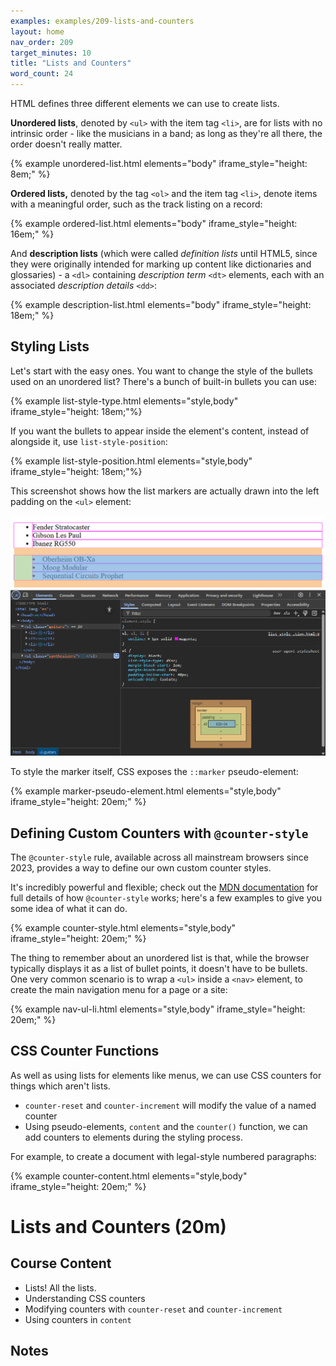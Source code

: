 ```yaml
---
examples: examples/209-lists-and-counters
layout: home
nav_order: 209
target_minutes: 10
title: "Lists and Counters"
word_count: 24
---
```

HTML defines three different elements we can use to create lists.

**Unordered lists**, denoted by `<ul>` with the item tag `<li>`, are for lists with no intrinsic order - like the musicians in a band; as long as they're all there, the order doesn't really matter.

{% example unordered-list.html elements="body" iframe_style="height: 8em;" %}

**Ordered lists,** denoted by the tag `<ol>` and the item tag `<li>`, denote items with a meaningful order, such as the track listing on a record:

{% example ordered-list.html elements="body" iframe_style="height: 16em;" %}

And **description lists** (which were called *definition lists* until HTML5, since they were originally intended for marking up content like dictionaries and glossaries) - a `<dl>`  containing *description term* `<dt>` elements, each with an associated *description details* `<dd>`:

{% example description-list.html elements="body" iframe_style="height: 18em;" %}

## Styling Lists

Let's start with the easy ones. You want to change the style of the bullets used on an unordered list? There's a bunch of built-in bullets you can use:

{% example list-style-type.html elements="style,body" iframe_style="height: 18em;"%}

If you want the bullets to appear inside the element's content, instead of alongside it, use `list-style-position`:

{% example list-style-position.html elements="style,body"  iframe_style="height: 18em;"%}

This screenshot shows how the list markers are actually drawn into the left padding on the `<ul>` element:

![list-style-position and padding](./images/list-style-position-padding.png)

To style the marker itself, CSS exposes the `::marker` pseudo-element:

{% example marker-pseudo-element.html elements="style,body" iframe_style="height: 20em;" %}

## Defining Custom Counters with `@counter-style`

The `@counter-style` rule, available across all mainstream browsers since 2023, provides a way to define our own custom counter styles.

It's incredibly powerful and flexible; check out the [MDN documentation](https://developer.mozilla.org/en-US/docs/Web/CSS/@counter-style) for full details of how `@counter-style` works; here's a few examples to give you some idea of what it can do.

{% example counter-style.html elements="style,body" iframe_style="height: 20em;" %}

The thing to remember about an unordered list is that, while the browser typically displays it as a list of bullet points, it doesn't have to be bullets. One very common scenario is to wrap a `<ul>` inside a `<nav>` element, to create the main navigation menu for a page or a site:

{% example nav-ul-li.html elements="style,body" iframe_style="height: 20em;" %}

## CSS Counter Functions

As well as using lists for elements like menus, we can use CSS counters for things which aren't lists.

* `counter-reset` and `counter-increment` will modify the value of a named counter
* Using pseudo-elements, `content` and the `counter()` function, we can add counters to elements during the styling process.

For example, to create a document with legal-style numbered paragraphs:

{% example counter-content.html elements="style,body" iframe_style="height: 20em;" %}













# Lists and Counters (20m)

## Course Content

- Lists! All the lists.
- Understanding CSS counters
- Modifying counters with `counter-reset` and `counter-increment`
- Using counters in `content`

## Notes














